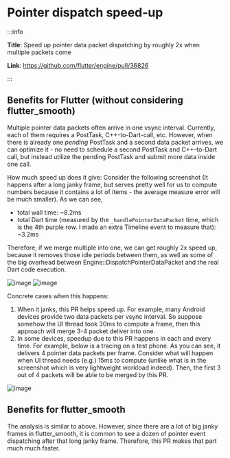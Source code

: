 # Pointer dispatch speed-up

:::info

**Title**: Speed up pointer data packet dispatching by roughly 2x when multiple packets come

**Link**: https://github.com/flutter/engine/pull/36826

:::

## Benefits for Flutter (without considering flutter_smooth)

Multiple pointer data packets often arrive in one vsync interval. Currently, each of them requires a PostTask, C++-to-Dart-call, etc. However, when there is already one *pending* PostTask and a second data packet arrives, we can optimize it - no need to schedule a second PostTask and C++-to-Dart call, but instead utilize the pending PostTask and submit more data inside one call.

How much speed up does it give: Consider the following screenshot (It happens after a long janky frame, but serves pretty well for us to compute numbers because it contains a lot of items - the average measure error will be much smaller). As we can see,

* total wall time: ~8.2ms
* total Dart time (measured by the `_handlePointerDataPacket` time, which is the 4th purple row. I made an extra Timeline event to measure that): ~3.2ms

Therefore, if we merge multiple into one, we can get roughly 2x speed up, because it removes those idle periods between them, as well as some of the big overhead between Engine::DispatchPointerDataPacket and the real Dart code execution.

![image](https://user-images.githubusercontent.com/5236035/196432743-3e1c59b0-29d8-4139-9134-25e361785515.png)
![image](https://user-images.githubusercontent.com/5236035/196433392-c76ed644-4df1-4d5d-82ab-4eea9ed3a0ed.png)

Concrete cases when this happens:

1. When it janks, this PR helps speed up. For example, many Android devices provide two data packets per vsync interval. So suppose somehow the UI thread took 30ms to compute a frame, then this approach will merge 3-4 packet deliver into one.
2. In some devices, speedup due to this PR happens in each and every time. For example, below is a tracing on a test phone. As you can see, it delivers 4 pointer data packets per frame. Consider what will happen when UI thread needs (e.g.) 15ms to compute (unlike what is in the screenshot which is very lightweight workload indeed). Then, the first 3 out of 4 packets will be able to be merged by this PR.

![image](https://user-images.githubusercontent.com/5236035/196432383-79921b20-791e-4b51-b3a7-14e671bfea41.png)


## Benefits for flutter_smooth

The analysis is similar to above. However, since there are a lot of big janky frames in flutter_smooth, it is common to see a dozen of pointer event dispatching after that long janky frame. Therefore, this PR makes that part much much faster.